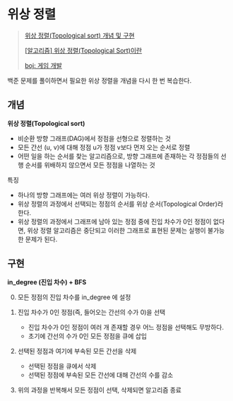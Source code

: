 # 위상 정렬 

>[위상 정렬(Topological sort) 개념 및 구현](https://yoongrammer.tistory.com/86)
>
>[[알고리즘] 위상 정렬(Topological Sort)이란](https://gmlwjd9405.github.io/2018/08/27/algorithm-topological-sort.html)
>
>[boj: 게임 개발](https://www.acmicpc.net/problem/1516)

백준 문제를 풀이하면서 필요한 위상 정렬을 개념을 다시 한 번 복습한다. 

## 개념 

**위상 정렬(Topological sort)**

- 비순환 방향 그래프(DAG)에서 정점을 선형으로 정렬하는 것
- 모든 간선 (u, v)에 대해 정점 u가 정점 v보다 먼저 오는 순서로 정렬
- 어떤 일을 하는 순서를 찾는 알고리즘으로, 방향 그래프에 존재하는 각 정점들의 선행 순서를 위배하지 않으면서 모든 정점을 나열하는 것

특징 

- 하나의 방향 그래프에는 여러 위상 정렬이 가능하다.
- 위상 정렬의 과정에서 선택되는 정점의 순서를 위상 순서(Topological Order)라 한다.
- 위상 정렬의 과정에서 그래프에 남아 있는 정점 중에 진입 차수가 0인 정점이 없다면, 위상 정렬 알고리즘은 중단되고 이러한 그래프로 표현된 문제는 실행이 불가능한 문제가 된다.

## 구현

**in_degree (진입 차수) + BFS**

0. 모든 정점의 진입 차수를 in_degree 에 설정

1. 진입 차수가 0인 정점(즉, 들어오는 간선의 수가 0)을 선택
   - 진입 차수가 0인 정점이 여러 개 존재할 경우 어느 정점을 선택해도 무방하다.
   - 초기에 간선의 수가 0인 모든 정점을 큐에 삽입

2. 선택된 정점과 여기에 부속된 모든 간선을 삭제
   - 선택된 정점을 큐에서 삭제
   - 선택된 정점에 부속된 모든 간선에 대해 간선의 수를 감소

3. 위의 과정을 반복해서 모든 정점이 선택, 삭제되면 알고리즘 종료




